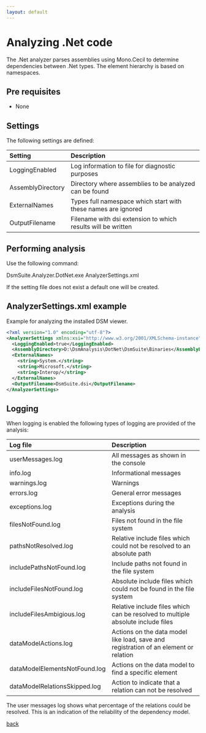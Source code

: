 ```yaml
---
layout: default
---
```


# Analyzing .Net code

The .Net analyzer parses assemblies using Mono.Cecil to determine dependencies between .Net types.
The element hierarchy is based on namespaces.

## Pre requisites
* None

## Settings

The following settings are defined:

| Setting           | Description                                                   | 
|:------------------|:--------------------------------------------------------------|
| LoggingEnabled    | Log information to file for diagnostic purposes               |
| AssemblyDirectory | Directory where assemblies to be analyzed can be found        |
| ExternalNames     | Types full namespace which start with these names are ignored |
| OutputFilename    | Filename with dsi extension to which results will be written  |

## Performing analysis

Use the following command:

DsmSuite.Analyzer.DotNet.exe AnalyzerSettings.xml

If the setting file does not exist a default one will be created.

## AnalyzerSettings.xml example 

Example for analyzing the installed DSM viewer.

```xml
<?xml version="1.0" encoding="utf-8"?>
<AnalyzerSettings xmlns:xsi="http://www.w3.org/2001/XMLSchema-instance" xmlns:xsd="http://www.w3.org/2001/XMLSchema">
  <LoggingEnabled>true</LoggingEnabled>
  <AssemblyDirectory>D:\DsmAnalysis\DotNet\DsmSuite\Binaries</AssemblyDirectory>
  <ExternalNames>
    <string>System.</string>
    <string>Microsoft.</string>
    <string>Interop/</string>
  </ExternalNames>
  <OutputFilename>DsmSuite.dsi</OutputFilename>
</AnalyzerSettings>
```

## Logging

When logging is enabled the following types of logging are provided of the analysis:

| Log file                        | Description                                                   | 
|:--------------------------------|:--------------------------------------------------------------|
| userMessages.log                | All messages as shown in the console                          |
| info.log                        | Informational messages                                        |
| warnings.log                    | Warnings                                                      |
| errors.log                      | General error messages                                        |
| exceptions.log                  | Exceptions during the analysis                                |
| filesNotFound.log               | Files not found in the file system                            |
| pathsNotResolved.log            | Relative include files which could not be resolved to an absolute path |
| includePathsNotFound.log        | Include paths not found in the file system                             |
| includeFilesNotFound.log        | Absolute include files which could not be found in the file system  
| includeFilesAmbigious.log       | Relative include files which can be resolved to multiple absolute include files  |
| dataModelActions.log            | Actions on the data model like load, save and registration of an element or relation |
| dataModelElementsNotFound.log   | Actions on the data model to find a specific element |
| dataModelRelationsSkipped.log   | Action to indicate that a relation can not be resolved |

The user messages log shows what percentage of the relations could be resolved. This is an indication of the
reliability of the dependency model.

[back](user_guide)
